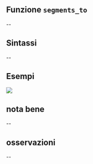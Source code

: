 ## Funzione `segments_to`

--

## Sintassi

--

## Esempi

<img src="/img/geometria/xxx/segments_to1.png">

## nota bene

--

## osservazioni

--